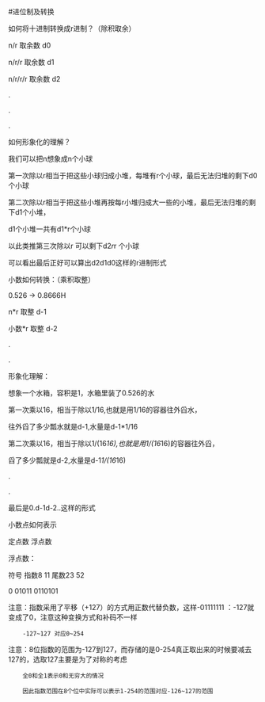 ﻿#进位制及转换

如何将十进制转换成r进制？（除积取余）

n/r 	取余数 d0

n/r/r 	取余数 d1

n/r/r/r 取余数 d2

.

.

.



如何形象化的理解？

我们可以把n想象成n个小球

第一次除以r相当于把这些小球归成小堆，每堆有r个小球，最后无法归堆的剩下d0个小球

第二次除以r相当于把这些小堆再按每r小堆归成大一些的小堆，最后无法归堆的剩下d1个小堆，

d1个小堆一共有d1*r个小球

以此类推第三次除以r  可以剩下d2*r*r 个小球

可以看出最后正好可以算出d2d1d0这样的r进制形式



小数如何转换：（乘积取整）

0.526 -> 0.8666H

n*r 	取整 d-1

小数*r	取整 d-2

.

.



形象化理解：

想象一个水箱，容积是1，水箱里装了0.526的水

第一次乘以16，相当于除以1/16,也就是用1/16的容器往外舀水，

往外舀了多少瓢水就是d-1,水量是d-1*1/16

第二次乘以16，相当于除以1/(16*16),也就是用1/(16*16)的容器往外舀，

舀了多少瓢就是d-2,水量是d-1*1/(16*16)

.

.

最后是0.d-1d-2..这样的形式





小数点如何表示

定点数  浮点数

浮点数：

符号   	指数8 11	尾数23  52 

0		01011		0110101

注意：指数采用了平移（+127）的方式用正数代替负数，这样-01111111 ：-127就变成了0，注意这种变换方式和补码不一样

		-127~127 对应0~254

注意：8位指数的范围为-127到127，而存储的是0-254真正取出来的时候要减去127的，选取127主要是为了对称的考虑

		全0和全1表示0和无穷大的情况

		因此指数范围在8个位中实际可以表示1-254的范围对应-126~127的范围

